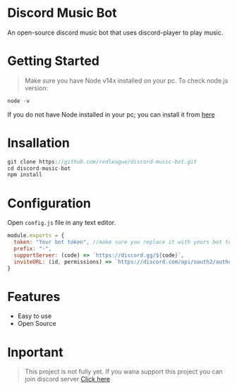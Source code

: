 # Discord Music Bot
An open-source discord music bot that uses discord-player to play music. 

# Getting Started
> Make sure you have Node v14x installed on your pc. To check node.js version:
```javascript
node -v
```
If you do not have Node installed in your pc; you can install it from [here](https://nodejs.org/en/download/)

# Insallation
```javascript
git clone https://github.com/redleague/discord-music-bot.git
cd discord-music-bot
npm install
```

# Configuration
Open `config.js` file in any text editor.

```javascript
module.exports = {
  token: "Your bot token", //make sure you replace it with yours bot token
  prefix: "-",
  supportServer: (code) => `https://discord.gg/${code}`,
  inviteURL: (id, permissions) => `https://discord.com/api/oauth2/authorize?client_id=${id}&permissions=${permissions ? permissions : '8'}&scope=bot`,
}
```

# Features
- Easy to use
- Open Source

# Inportant
> This project is not fully yet. If you wana support this project you can join discord server [Click here](https://discord.gg/25js8gwYNX)


